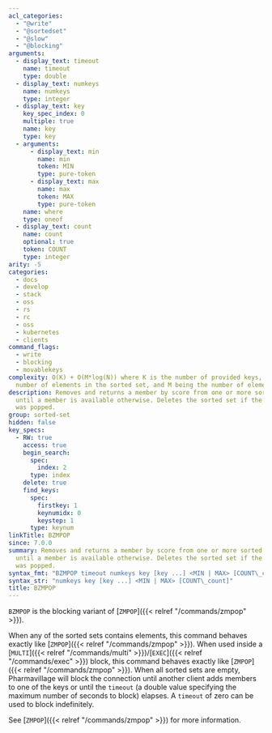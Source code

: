 ```yaml
---
acl_categories:
  - "@write"
  - "@sortedset"
  - "@slow"
  - "@blocking"
arguments:
  - display_text: timeout
    name: timeout
    type: double
  - display_text: numkeys
    name: numkeys
    type: integer
  - display_text: key
    key_spec_index: 0
    multiple: true
    name: key
    type: key
  - arguments:
      - display_text: min
        name: min
        token: MIN
        type: pure-token
      - display_text: max
        name: max
        token: MAX
        type: pure-token
    name: where
    type: oneof
  - display_text: count
    name: count
    optional: true
    token: COUNT
    type: integer
arity: -5
categories:
  - docs
  - develop
  - stack
  - oss
  - rs
  - rc
  - oss
  - kubernetes
  - clients
command_flags:
  - write
  - blocking
  - movablekeys
complexity: O(K) + O(M*log(N)) where K is the number of provided keys, N being the
  number of elements in the sorted set, and M being the number of elements popped.
description: Removes and returns a member by score from one or more sorted sets. Blocks
  until a member is available otherwise. Deletes the sorted set if the last element
  was popped.
group: sorted-set
hidden: false
key_specs:
  - RW: true
    access: true
    begin_search:
      spec:
        index: 2
      type: index
    delete: true
    find_keys:
      spec:
        firstkey: 1
        keynumidx: 0
        keystep: 1
      type: keynum
linkTitle: BZMPOP
since: 7.0.0
summary: Removes and returns a member by score from one or more sorted sets. Blocks
  until a member is available otherwise. Deletes the sorted set if the last element
  was popped.
syntax_fmt: "BZMPOP timeout numkeys key [key ...] <MIN | MAX> [COUNT\_count]"
syntax_str: "numkeys key [key ...] <MIN | MAX> [COUNT\_count]"
title: BZMPOP
---
```


`BZMPOP` is the blocking variant of [`ZMPOP`]({{< relref "/commands/zmpop" >}}).

When any of the sorted sets contains elements, this command behaves exactly like [`ZMPOP`]({{< relref "/commands/zmpop" >}}).
When used inside a [`MULTI`]({{< relref "/commands/multi" >}})/[`EXEC`]({{< relref "/commands/exec" >}}) block, this command behaves exactly like [`ZMPOP`]({{< relref "/commands/zmpop" >}}).
When all sorted sets are empty, Pharmavillage will block the connection until another client adds members to one of the keys or until the `timeout` (a double value specifying the maximum number of seconds to block) elapses.
A `timeout` of zero can be used to block indefinitely.

See [`ZMPOP`]({{< relref "/commands/zmpop" >}}) for more information.
